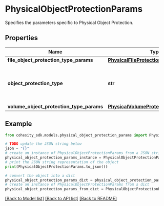 # PhysicalObjectProtectionParams

Specifies the parameters specific to Physical Object Protection.

## Properties

Name | Type | Description | Notes
------------ | ------------- | ------------- | -------------
**file_object_protection_type_params** | [**PhysicalFileProtectionGroupParams**](PhysicalFileProtectionGroupParams.md) |  | [optional] 
**object_protection_type** | **str** | Specifies the Physical Object Protection type. | 
**volume_object_protection_type_params** | [**PhysicalVolumeProtectionGroupParams**](PhysicalVolumeProtectionGroupParams.md) |  | [optional] 

## Example

```python
from cohesity_sdk.models.physical_object_protection_params import PhysicalObjectProtectionParams

# TODO update the JSON string below
json = "{}"
# create an instance of PhysicalObjectProtectionParams from a JSON string
physical_object_protection_params_instance = PhysicalObjectProtectionParams.from_json(json)
# print the JSON string representation of the object
print(PhysicalObjectProtectionParams.to_json())

# convert the object into a dict
physical_object_protection_params_dict = physical_object_protection_params_instance.to_dict()
# create an instance of PhysicalObjectProtectionParams from a dict
physical_object_protection_params_from_dict = PhysicalObjectProtectionParams.from_dict(physical_object_protection_params_dict)
```
[[Back to Model list]](../README.md#documentation-for-models) [[Back to API list]](../README.md#documentation-for-api-endpoints) [[Back to README]](../README.md)


